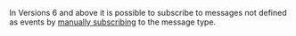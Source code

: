 In Versions 6 and above it is possible to subscribe to messages not defined as events by [manually subscribing](/nservicebus/messaging/publish-subscribe/controlling-what-is-subscribed.md#how-to-manually-subscribe-to-a-message) to the message type.